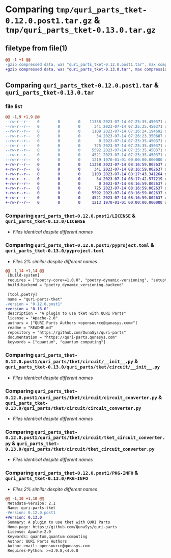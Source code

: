 # Comparing `tmp/quri_parts_tket-0.12.0.post1.tar.gz` & `tmp/quri_parts_tket-0.13.0.tar.gz`

## filetype from file(1)

```diff
@@ -1 +1 @@
-gzip compressed data, was "quri_parts_tket-0.12.0.post1.tar", max compression
+gzip compressed data, was "quri_parts_tket-0.13.0.tar", max compression
```

## Comparing `quri_parts_tket-0.12.0.post1.tar` & `quri_parts_tket-0.13.0.tar`

### file list

```diff
@@ -1,9 +1,9 @@
--rw-r--r--   0        0        0    11358 2023-07-14 07:25:35.450371 quri_parts_tket-0.12.0.post1/LICENSE
--rw-r--r--   0        0        0      341 2023-07-14 07:25:35.450371 quri_parts_tket-0.12.0.post1/README.md
--rw-r--r--   0        0        0     1109 2023-07-14 07:26:24.194692 quri_parts_tket-0.12.0.post1/pyproject.toml
--rw-r--r--   0        0        0       34 2023-07-14 07:26:23.350687 quri_parts_tket-0.12.0.post1/quri_parts/tket/NOTICE
--rw-r--r--   0        0        0        0 2023-07-14 07:25:35.450371 quri_parts_tket-0.12.0.post1/quri_parts/tket/__init__.py
--rw-r--r--   0        0        0      725 2023-07-14 07:25:35.450371 quri_parts_tket-0.12.0.post1/quri_parts/tket/circuit/__init__.py
--rw-r--r--   0        0        0     5592 2023-07-14 07:25:35.450371 quri_parts_tket-0.12.0.post1/quri_parts/tket/circuit/circuit_converter.py
--rw-r--r--   0        0        0     4521 2023-07-14 07:25:35.450371 quri_parts_tket-0.12.0.post1/quri_parts/tket/circuit/tket_circuit_converter.py
--rw-r--r--   0        0        0     1219 1970-01-01 00:00:00.000000 quri_parts_tket-0.12.0.post1/PKG-INFO
+-rw-r--r--   0        0        0    11358 2023-07-14 08:16:59.002637 quri_parts_tket-0.13.0/LICENSE
+-rw-r--r--   0        0        0      341 2023-07-14 08:16:59.002637 quri_parts_tket-0.13.0/README.md
+-rw-r--r--   0        0        0     1103 2023-07-14 08:17:43.341264 quri_parts_tket-0.13.0/pyproject.toml
+-rw-r--r--   0        0        0       34 2023-07-14 08:17:42.577219 quri_parts_tket-0.13.0/quri_parts/tket/NOTICE
+-rw-r--r--   0        0        0        0 2023-07-14 08:16:59.002637 quri_parts_tket-0.13.0/quri_parts/tket/__init__.py
+-rw-r--r--   0        0        0      725 2023-07-14 08:16:59.002637 quri_parts_tket-0.13.0/quri_parts/tket/circuit/__init__.py
+-rw-r--r--   0        0        0     5592 2023-07-14 08:16:59.002637 quri_parts_tket-0.13.0/quri_parts/tket/circuit/circuit_converter.py
+-rw-r--r--   0        0        0     4521 2023-07-14 08:16:59.002637 quri_parts_tket-0.13.0/quri_parts/tket/circuit/tket_circuit_converter.py
+-rw-r--r--   0        0        0     1213 1970-01-01 00:00:00.000000 quri_parts_tket-0.13.0/PKG-INFO
```

### Comparing `quri_parts_tket-0.12.0.post1/LICENSE` & `quri_parts_tket-0.13.0/LICENSE`

 * *Files identical despite different names*

### Comparing `quri_parts_tket-0.12.0.post1/pyproject.toml` & `quri_parts_tket-0.13.0/pyproject.toml`

 * *Files 2% similar despite different names*

```diff
@@ -1,14 +1,14 @@
 [build-system]
 requires = ["poetry-core>=1.0.0", "poetry-dynamic-versioning", "setuptools"]
 build-backend = "poetry_dynamic_versioning.backend"
 
 [tool.poetry]
 name = "quri-parts-tket"
-version = "0.12.0.post1"
+version = "0.13.0"
 description = "A plugin to use tket with QURI Parts"
 license = "Apache-2.0"
 authors = ["QURI Parts Authors <opensource@qunasys.com>"]
 readme = "README.md"
 repository = "https://github.com/QunaSys/quri-parts"
 documentation = "https://quri-parts.qunasys.com"
 keywords = ["quantum", "quantum computing"]
```

### Comparing `quri_parts_tket-0.12.0.post1/quri_parts/tket/circuit/__init__.py` & `quri_parts_tket-0.13.0/quri_parts/tket/circuit/__init__.py`

 * *Files identical despite different names*

### Comparing `quri_parts_tket-0.12.0.post1/quri_parts/tket/circuit/circuit_converter.py` & `quri_parts_tket-0.13.0/quri_parts/tket/circuit/circuit_converter.py`

 * *Files identical despite different names*

### Comparing `quri_parts_tket-0.12.0.post1/quri_parts/tket/circuit/tket_circuit_converter.py` & `quri_parts_tket-0.13.0/quri_parts/tket/circuit/tket_circuit_converter.py`

 * *Files identical despite different names*

### Comparing `quri_parts_tket-0.12.0.post1/PKG-INFO` & `quri_parts_tket-0.13.0/PKG-INFO`

 * *Files 2% similar despite different names*

```diff
@@ -1,10 +1,10 @@
 Metadata-Version: 2.1
 Name: quri-parts-tket
-Version: 0.12.0.post1
+Version: 0.13.0
 Summary: A plugin to use tket with QURI Parts
 Home-page: https://github.com/QunaSys/quri-parts
 License: Apache-2.0
 Keywords: quantum,quantum computing
 Author: QURI Parts Authors
 Author-email: opensource@qunasys.com
 Requires-Python: >=3.9.8,<4.0.0
```

